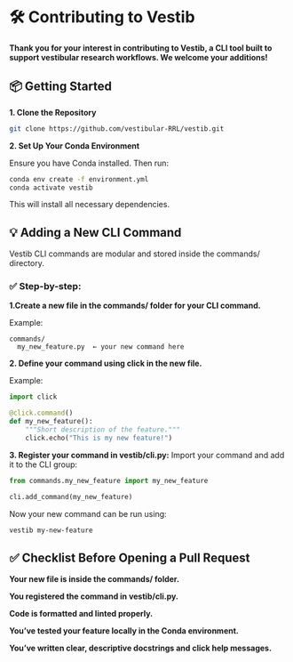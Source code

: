 # 🛠️ Contributing to Vestib
**Thank you for your interest in contributing to Vestib, a CLI tool built to support vestibular research workflows. We welcome your additions!**
## 📦 Getting Started
**1. Clone the Repository**
```bash
git clone https://github.com/vestibular-RRL/vestib.git
```
**2. Set Up Your Conda Environment**

Ensure you have Conda installed. Then run:
```bash
conda env create -f environment.yml
conda activate vestib
```
This will install all necessary dependencies.

## 💡 Adding a New CLI Command
Vestib CLI commands are modular and stored inside the commands/ directory.

### ✅ Step-by-step: 

**1.Create a new file in the commands/ folder for your CLI command.**

Example:

```arduino
commands/
  my_new_feature.py  ← your new command here
```
**2. Define your command using click in the new file.**

Example:
```python
import click

@click.command()
def my_new_feature():
    """Short description of the feature."""
    click.echo("This is my new feature!")
```
**3. Register your command in vestib/cli.py:**
Import your command and add it to the CLI group:
```python
from commands.my_new_feature import my_new_feature

cli.add_command(my_new_feature)
```
Now your new command can be run using:
```bash
vestib my-new-feature
```
## ✅ Checklist Before Opening a Pull Request
**Your new file is inside the commands/ folder.**

 **You registered the command in vestib/cli.py.**

 **Code is formatted and linted properly.**

 **You’ve tested your feature locally in the Conda environment.**

 **You’ve written clear, descriptive docstrings and click help messages.**
